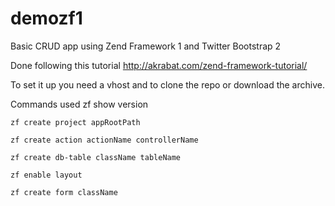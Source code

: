 demozf1
=======

Basic CRUD app using Zend Framework 1 and Twitter Bootstrap 2

Done following this tutorial http://akrabat.com/zend-framework-tutorial/

To set it up you need a vhost and to clone the repo or download the archive.

Commands used
zf show version

    zf create project appRootPath

    zf create action actionName controllerName

    zf create db-table className tableName

    zf enable layout

    zf create form className
